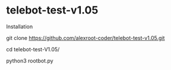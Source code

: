 # telebot-test-v1.05


 
Installation


git clone https://github.com/alexroot-coder/telebot-test-v1.05.git

cd telebot-test-V1.05/

python3 rootbot.py
